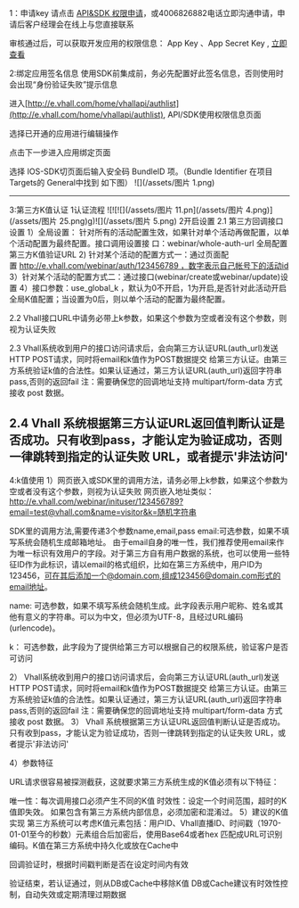 1：申请key 
请点击 [API&SDK 权限申请](http://webim.qiao.baidu.com/im/index?siteid=113762&ucid=2052738)，或4006826882电话立即沟通申请，申请后客户经理会在线上与您直接联系

审核通过后，可以获取开发应用的权限信息： App Key 、App Secret Key  , [立即查看](http://e.vhall.com/home/vhallapi/authinfo)

2:绑定应用签名信息
使用SDK前集成前，务必先配置好此签名信息，否则使用时会出现“身份验证失败”提示信息

进入[http://e.vhall.com/home/vhallapi/authlist](http://e.vhall.com/home/vhallapi/authlist), API/SDK使用权限信息页面

选择已开通的应用进行编辑操作

点击下一步进入应用绑定页面

选择 IOS-SDK切页面后输入安全码 BundleID 项。（Bundle Identifier 在项目 Targets的 General中找到 如下图）
![](/assets/图片 1.png)

-----------------------------------------------------------------------------------------

3:第三方K值认证
 1认证流程
![![![](/assets/图片 11.pn](/assets/图片 4.png)](/assets/图片 25.png)g)![](/assets/图片 5.png)
 2开启设置
 2.1 第三方回调接口设置
 1）全局设置： 针对所有的活动配置生效，如果针对单个活动再做配置，以单个活动配置为最终配置。接口调用设置接 口：webinar/whole-auth-url 全局配置第三方K值验证URL
2) 针对某个活动的配置方式一：通过页面配置 http://e.vhall.com/webinar/auth/123456789 ，数字表示自己帐号下的活动id
3）针对某个活动的配置方式二：通过接口(webinar/create或webinar/update)设置
4）接口参数：use_global_k ，默认为0不开启，1为开启,是否针对此活动开启全局K值配置；当设置为0后，则以单个活动的配置为最终配置。

2.2 Vhall接口URL中请务必带上k参数，如果这个参数为空或者没有这个参数，则视为认证失败

2.3 Vhall系统收到用户的接口访问请求后，会向第三方认证URL(auth_url)发送HTTP POST请求，同时将email和k值作为POST数据提交 给第三方认证。由第三方系统验证k值的合法性。如果认证通过，第三方认证URL(auth_url)返回字符串pass,否则的返回fail
注：需要确保您的回调地址支持 multipart/form-data 方式接收 post 数据。

2.4 Vhall 系统根据第三方认证URL返回值判断认证是否成功。只有收到pass，才能认定为验证成功，否则一律跳转到指定的认证失败 URL，或者提示'非法访问'
-----------------------------------------------------------------------------------------
4:k值使用
1）网页嵌入或SDK里的调用方法，请务必带上k参数，如果这个参数为空或者没有这个参数，则视为认证失败
  网页嵌入地址类似：
  http://e.vhall.com/webinar/inituser/123456789?email=test@vhall.com&name=visitor&k=随机字符串  
  SDK里的调用方法,需要传递3个参数name,email,pass
  email:可选参数，如果不填写系统会随机生成邮箱地址。 由于email自身的唯一性，我们推荐使用email来作为唯一标识有效用户的字段。对于第三方自有用户数据的系统，也可以使用一些特征ID作为此标识，请以email的格式组织，比如在第三方系统中，用户ID为123456，可在其后添加一个@domain.com,组成123456@domain.com形式的email地址。
  name: 可选参数，如果不填写系统会随机生成。此字段表示用户昵称、姓名或其他有意义的字符串。可以为中文，但必须为UTF-8，且经过URL编码(urlencode)。
  k： 可选参数，此字段为了提供给第三方可以根据自己的权限系统，验证客户是否可访问
  
  2） Vhall系统收到用户的接口访问请求后，会向第三方认证URL(auth_url)发送HTTP POST请求，同时将email和k值作为POST数据提交 给第三方认证。由第三方系统验证k值的合法性。如果认证通过，第三方认证URL(auth_url)返回字符串pass,否则的返回fail注：需要确保您的回调地址支持 multipart/form-data 方式接收 post 数据。
  3）	Vhall 系统根据第三方认证URL返回值判断认证是否成功。只有收到pass，才能认定为验证成功，否则一律跳转到指定的认证失败 URL，或者提示'非法访问'
  
 4）参数特征 
 URL请求很容易被探测截获，这就要求第三方系统生成的K值必须有以下特征：	
  唯一性：每次调用接口必须产生不同的K值
  时效性：设定一个时间范围，超时的K值即失效。
  如果包含有第三方系统内部信息，必须加密和混淆过。
5）建议的K值实现
第三方系统可以考虑K值元素包括：用户ID、Vhall直播ID、时间戳（1970-01-01至今的秒数）元素组合后加密后，使用Base64或者hex 匹配成URL可识别编码。K值在第三方系统中持久化或放在Cache中
回调验证时，根据时间戳判断是否在设定时间内有效
验证结束，若认证通过，则从DB或Cache中移除K值
DB或Cache建议有时效性控制，自动失效或定期清理过期数据




  
  


